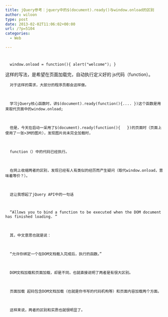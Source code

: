 ```yaml
---
title: jQuery参考：jquery中的$(document).ready()与window.onload的区别
author: wiloon
type: post
date: 2013-02-02T11:06:02+00:00
url: /?p=5104
categories:
  - Web

---
```

# 

  <div id="cnblogs_post_body">
    
      window.onload = function(){ alert("welcome"); }
 这样的写法，是希望在页面加载完，自动执行定义好的 js代码（function）。
    
    
    
      对于这样的需求，大部分的程序员都会这样做。
    
    
    
      学习jQuery核心函数时，讲$(document).ready(function(){.... })这个函数是用来取代页面中的window.onload;
    
    
    
      但是，今天在启动一采用了$(document).ready(function(){   })的页面时（页面上使用了一张>3M的图片），发现图片尚未完全加载时，
    
    
    
      function（）中的代码已经执行。
    
    
    
      在网上收缩两者的区别，发现已经有人有类似的经历而产生疑问（取代window.onload，意味着等价？）。
    
    
    
      这让我想起了jQuery API中的一句话
    
    
    
      “Allows you to bind a function to be executed when the DOM document has finished loading. ”
    
    
    
      其，中文意思也就是说：
    
    
    
      “允许你绑定一个在DOM文档载入完成后，执行的函数。”
    
    
    
      DOM文档加载和页面加载，却是不同，也就直接说明了两者是有很大区别。
    
    
    
      页面加载 起码包含DOM文档加载（也就是你书写的代码机构等）和页面内容加载两个方面。
    
    
    
      这样来说，两者的区别和实质也就很明显了。
  
